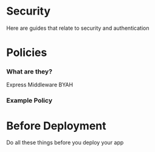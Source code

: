 # Security
Here are guides that relate to security and authentication

# Policies
### What are they?
Express Middleware BYAH
### Example Policy

# Before Deployment
Do all these things before you deploy your app
